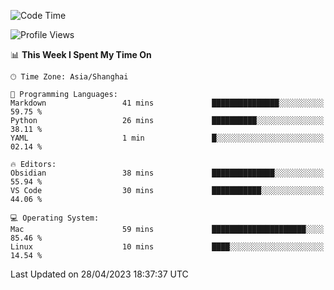 <!--START_SECTION:waka-->
![Code Time](http://img.shields.io/badge/Code%20Time-100%20hrs%2059%20mins-blue)

![Profile Views](http://img.shields.io/badge/Profile%20Views-14-blue)

📊 **This Week I Spent My Time On** 

```text
🕑︎ Time Zone: Asia/Shanghai

💬 Programming Languages: 
Markdown                 41 mins             ███████████████░░░░░░░░░░   59.75 % 
Python                   26 mins             ██████████░░░░░░░░░░░░░░░   38.11 % 
YAML                     1 min               █░░░░░░░░░░░░░░░░░░░░░░░░   02.14 % 

🔥 Editors: 
Obsidian                 38 mins             ██████████████░░░░░░░░░░░   55.94 % 
VS Code                  30 mins             ███████████░░░░░░░░░░░░░░   44.06 % 

💻 Operating System: 
Mac                      59 mins             █████████████████████░░░░   85.46 % 
Linux                    10 mins             ████░░░░░░░░░░░░░░░░░░░░░   14.54 % 
```


 Last Updated on 28/04/2023 18:37:37 UTC
<!--END_SECTION:waka-->